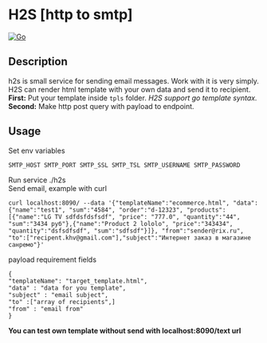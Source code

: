 # H2S [http to smtp]
[![Go](https://github.com/0xdeface/h2s/actions/workflows/go.yml/badge.svg)](https://github.com/0xdeface/h2s/actions/workflows/go.yml)

## Description

h2s is small service for sending email messages. Work with it is very simply.   
H2S can render html template with your own data and send it to recipient.   
**First:** Put your template inside `tpls` folder. _H2S support go template syntax._  
**Second:** Make http post query with payload to endpoint.

## Usage

Set env variables

```
SMTP_HOST SMTP_PORT SMTP_SSL SMTP_TSL SMTP_USERNAME SMTP_PASSWORD
```

Run service ./h2s   
Send email, example with curl

```
curl localhost:8090/ --data '{"templateName":"ecommerce.html", "data":{"name":"test1", "sum":"4584", "order":"d-12323", "products":[{"name":"LG TV sdfdsfdsfsdf", "price": "777.0", "quantity":"44", "sum":"3434 руб"},{"name":"Product 2 lololo", "price":"343434", "quantity":"dsfsdfsdf", "sum":"sdfsdf"}]}, "from":"sender@rix.ru", "to":["recipent.khv@gmail.com"],"subject":"Интернет заказ в магазине санремо"}'
```

payload requirement fields
```
{
"templateName": "target_template.html",
"data" : "data for you template",
"subject" : "email subject",
"to" :["array of recipients",]
"from" : "email from"
}
```
__You can test own template without send with localhost:8090/text url__



